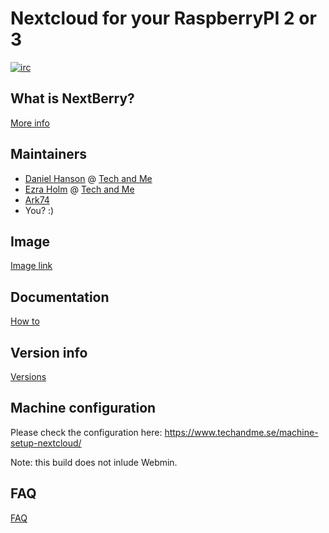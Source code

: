 # Nextcloud for your RaspberryPI 2 or 3

[![irc](https://img.shields.io/badge/irc%20channel-%23techandme%20on%20freenode-blue.svg)](https://webchat.freenode.net/?channels=techandme)

## What is NextBerry?
[More info](https://www.techandme.se/nextberry-vm/)

## Maintainers
* [Daniel Hanson](https://github.com/enoch85) @ [Tech and Me](https://www.techandme.se)
* [Ezra Holm](https://github.com/ezraholm50) @ [Tech and Me](https://www.techandme.se)
* [Ark74](https://github.com/Ark74)
* You? :)

## Image
[Image link](https://cloud.waaromzomoeilijk.nl/s/dxFxgOqs6crjQYe)

## Documentation
[How to](https://github.com/ezraholm50/NextBerry/wiki)

## Version info
[Versions](https://github.com/ezraholm50/NextBerry/wiki/Versions)

## Machine configuration
Please check the configuration here: https://www.techandme.se/machine-setup-nextcloud/

Note: this build does not inlude Webmin.

## FAQ
[FAQ](https://github.com/ezraholm50/NextBerry/wiki/FAQ)
